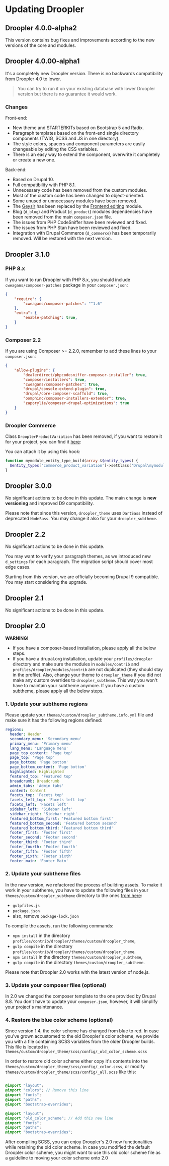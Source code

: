 # Updating Droopler

## Droopler 4.0.0-alpha2

This version contains bug fixes and improvements according to the new versions of the core and modules.

## Droopler 4.0.00-alpha1

It's a completely new Droopler version. There is no backwards compatibility from Droopler 4.0 to lower.

> You can try to run it on your existing database with lower Droopler version but there is no guarantee it would work.


### Changes

Front-end:
- New theme and STARTERKITs based on Bootstrap 5 and Radix.
- Paragraph templates based on the front-end single directory components (TWIG, SCSS and JS in one directory).
- The style colors, spacers and component parameters are easily changeable by editing the CSS variables.
- There is an easy way to extend the component, overwrite it completely or create a new one.

Back-end:
- Based on Drupal 10.
- Full compatibility with PHP 8.1.
- Unnecessary code has been removed from the custom modules.
- Most of the custom code has been changed to object-oriented.
- Some unused or unnecessary modules have been removed.
- The [Geysir](https://www.drupal.org/project/geysir) has been replaced by the [Frontend editing](https://www.drupal.org/project/frontend_editing) module.
- Blog (`d_blog`) and Product (`d_product`) modules dependencies have been removed from the main `composer.json` file.
- The issues from PHP CodeSniffer have been reviewed and fixed.
- The issues from PHP Stan have been reviewed and fixed.
- Integration with Drupal Commerce (`d_commerce`) has been temporarily removed. Will be restored with the next version.

## Droopler 3.1.0

### PHP 8.x
If you want to run Droopler with PHP 8.x, you should include `cweagans/composer-patches` package in your `composer.json`:
```json
{
    "require": {
        "cweagans/composer-patches": "^1.6"
    },
    "extra": {
        "enable-patching": true,
    }
}
```

### Composer 2.2
If you are using Composer >= 2.2.0, remember to add these lines to your `composer.json`:
```json
{
    "allow-plugins": {
        "dealerdirect/phpcodesniffer-composer-installer": true,
        "composer/installers": true,
        "cweagans/composer-patches": true,
        "drupal/console-extend-plugin": true,
        "drupal/core-composer-scaffold": true,
        "oomphinc/composer-installers-extender": true,
        "zaporylie/composer-drupal-optimizations": true
    }
}
```

### Droopler Commerce
Class `DrooplerProductVariation` has been removed, if you want to restore it for your project, you can find it [here](https://github.com/droptica/droopler/tree/master/modules/custom/d_commerce/modules/d_commerce_product/src/Entity):

You can attach it by using this hook:

```php
function mymodule_entity_type_build(array &$entity_types) {
  $entity_types['commerce_product_variation']->setClass('Drupal\mymodule\Entity\DrooplerProductVariation');
}
```

## Droopler 3.0.0

No significant actions to be done in this update. The main change is **new versioning** and improved D9 compatibility.

Please note that since this version, `droopler_theme` uses `DartSass` instead of deprecated `NodeSass`. You may change it also for your `droopler_subtheme`.

## Droopler 2.2

No significant actions to be done in this update.

You may want to verify your paragraph themes, as we introduced new `d_settings` for each paragraph. The migration script should cover most edge cases.

Starting from this version, we are officially becoming Drupal 9 compatible. You may start considering the upgrade.

## Droopler 2.1

No significant actions to be done in this update.

## Droopler 2.0

**WARNING!**

* If you have a composer-based installation, please apply all the below steps.
* If you have a drupal.org installation, update your `profiles/droopler` directory and make sure the modules in `modules/contrib` and `profiles/droopler/modules/contrib` are not duplicated (they should stay in the profile). Also, change your theme to `droopler_theme` if you did not make any custom overrides to `droopler_subtheme`. This way you won't have to maintain your subtheme anymore. If you have a custom subtheme, please apply all the below steps.

### 1. Update your subtheme regions ##

Please update your `themes/custom/droopler_subtheme.info.yml` file and make sure it has the following regions defined:

```yml
regions:
  header: Header
  secondary_menu: 'Secondary menu'
  primary_menu: 'Primary menu'
  lang_menu: 'Language menu'
  page_top_content: 'Page top'
  page_top: 'Page top'
  page_bottom: 'Page bottom'
  page_bottom_content: 'Page bottom'
  highlighted: Highlighted
  featured_top: 'Featured top'
  breadcrumb: Breadcrumb
  admin_tabs: 'Admin tabs'
  content: Content
  facets_top: 'Facets top'
  facets_left_top: 'Facets left top'
  facets_left: 'Facets left'
  sidebar_left: 'Sidebar left'
  sidebar_right: 'Sidebar right'
  featured_bottom_first: 'Featured bottom first'
  featured_bottom_second: 'Featured bottom second'
  featured_bottom_third: 'Featured bottom third'
  footer_first: 'Footer first'
  footer_second: 'Footer second'
  footer_third: 'Footer third'
  footer_fourth: 'Footer fourth'
  footer_fifth: 'Footer fifth'
  footer_sixth: 'Footer sixth'
  footer_main: 'Footer Main'
  ```

### 2. Update your subtheme files

In the new version, we refactored the process of building assets. To make it work in your subtheme, you have to update the following files in your `themes/custom/droopler_subtheme` directory to the ones [from here](https://github.com/droptica/droopler_project/tree/master/web/themes/custom/droopler_subtheme):

* `gulpfiles.js`
* `package.json`
* also, remove `package-lock.json`

To compile the assets, run the following commands:

* `npm install` in the directory `profiles/contrib/droopler/themes/custom/droopler_theme`,
* `gulp compile` in the directory `profiles/contrib/droopler/themes/custom/droopler_theme`.
* `npm install` in the directory `themes/custom/droopler_subtheme`,
* `gulp compile` in the directory `themes/custom/droopler_subtheme`.

Please note that Droopler 2.0 works with the latest version of node.js.

### 3. Update your composer files (optional)

In 2.0 we changed the composer template to the one provided by Drupal 8.8. You don't have to update your `composer.json`, however, it will simplify your project's maintenance.

### 4. Restore the blue color scheme (optional)
Since version 1.4, the color scheme has changed from blue to red. In case you've grown accustomed to the old Droopler's color scheme, we provide you with a file containing SCSS variables from the older Droopler builds. This file is located in `themes/custom/droopler_theme/scss/config/_old_color_scheme.scss`

In order to restore old color scheme either copy it's contents into the  `themes/custom/droopler_theme/scss/config/_color.scss`,
or modify `themes/custom/droopler_theme/scss/config/_all.scss` like this:

```scss (scss/config/_all.scss)

@import "layout";
@import "colors"; // Remove this line
@import "fonts";
@import "paths";
@import "bootstrap-overrides";

@import "layout";
@import "old_color_scheme"; // Add this new line
@import "fonts";
@import "paths";
@import "bootstrap-overrides";

```

After compiling SCSS, you can enjoy Droopler's 2.0 new functionalities while retaining the old color scheme.
In case you modified the default Droopler color scheme, you might want to use this old color scheme file as a guideline to moving your color scheme onto 2.0
